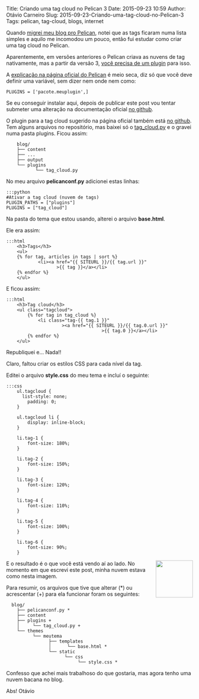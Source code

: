 Title: Criando uma tag cloud no Pelican 3
Date: 2015-09-23 10:59
Author: Otávio Carneiro
Slug: 2015-09-23-Criando-uma-tag-cloud-no-Pelican-3
Tags: pelican, tag-cloud, blogs, internet

Quando [migrei meu blog pro Pelican]({tag}pelican), notei que as tags ficaram numa lista simples e aquilo me incomodou um pouco, então fui estudar como criar uma tag cloud no Pelican.

Aparentemente, em versões anteriores o Pelican criava as nuvens de tag nativamente, mas a partir da versão 3, [você precisa de um plugin](http://docs.getpelican.com/en/3.6.0/faq.html#my-tag-cloud-is-missing-broken-since-i-upgraded-pelican) para isso.

A [explicação na página oficial do Pelican](http://docs.getpelican.com/en/3.6.3/plugins.html) é meio seca, diz só que você deve definir uma variável, sem dizer nem onde nem como:

    PLUGINS = ['pacote.meuplugin',]

Se eu conseguir instalar aqui, depois de publicar este post vou tentar submeter uma alteração na documentação oficial [no github](https://github.com/getpelican/pelican/blob/master/docs/plugins.rst).

O plugin para a tag cloud sugerido na página oficial também está [no github](https://github.com/getpelican/pelican-plugins/tree/master/tag_cloud). Tem alguns arquivos no repositório, mas baixei só o [tag_cloud.py](https://github.com/getpelican/pelican-plugins/raw/master/tag_cloud/tag_cloud.py) e o gravei numa pasta plugins. Ficou assim:

        blog/
        ├── content
        ├── ...
        ├── output
        └── plugins
               └── tag_cloud.py

No meu arquivo **pelicanconf.py** adicionei estas linhas:

    :::python
    #Ativar a tag cloud (nuvem de tags)
    PLUGIN_PATHS = ["plugins"]
    PLUGINS = ["tag_cloud"]

Na pasta do tema que estou usando, alterei o arquivo **base.html**.

Ele era assim:

    :::html
        <h3>Tags</h3>
        <ul>
        {% for tag, articles in tags | sort %}
                <li><a href="{{ SITEURL }}/{{ tag.url }}"
                       >{{ tag }}</a></li>
        {% endfor %}
        </ul>

E ficou assim:

    :::html
        <h3>Tag cloud</h3>
        <ul class="tagcloud">
            {% for tag in tag_cloud %}
                <li class="tag-{{ tag.1 }}"
                         ><a href="{{ SITEURL }}/{{ tag.0.url }}"
                                        >{{ tag.0 }}</a></li>
            {% endfor %}
        </ul>       

Republiquei e... Nada!! 

Claro, faltou criar os estilos CSS para cada nível da tag.

Editei o arquivo **style.css** do meu tema e incluí o seguinte:

    :::css
        ul.tagcloud {
          list-style: none;
            padding: 0;
        }

        ul.tagcloud li {
            display: inline-block;
        }

        li.tag-1 {
            font-size: 180%;
        }

        li.tag-2 {
            font-size: 150%;
        }

        li.tag-3 {
            font-size: 120%;
        }

        li.tag-4 {
            font-size: 110%;
        }

        li.tag-5 {
            font-size: 100%;
        }

        li.tag-6 {
            font-size: 90%;
        }

[<img src="{filename}/images/tag-cloud-nuvem-tag.png" width=100 align="right">]({filename}/images/tag-cloud-nuvem-tag.png)

E o resultado é o que você está vendo aí ao lado. No momento em que escrevi este post, minha nuvem estava como nesta imagem.

Para resumir, os arquivos que tive que alterar (*) ou acrescentar (+) para ela funcionar foram os seguintes:

      blog/
        ├── pelicanconf.py *
        ├── content
        ├── plugins +
        │     └── tag_cloud.py +
        └── themes
              └── meutema
                    ├── templates
                    │      └── base.html *
                    └── static
                          └── css
                               └── style.css *

Confesso que achei mais trabalhoso do que gostaria, mas agora tenho uma nuvem bacana no blog.

Abs!
Otávio


